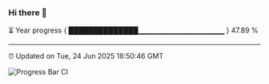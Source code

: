 ### Hi there 👋

⏳ Year progress { ██████████████▁▁▁▁▁▁▁▁▁▁▁▁▁▁▁▁ } 47.89 %

---

⏰ Updated on Tue, 24 Jun 2025 18:50:46 GMT

![Progress Bar CI](https://github.com/IshwaranRudhara/GIT-ACTION/workflows/Progress%20Bar%20CI/badge.svg)
